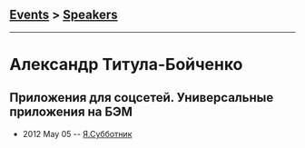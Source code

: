 ## [Events](../README.md) > [Speakers](../speakers.md)
---

# Александр Титула-Бойченко

## Приложения для соцсетей. Универсальные приложения на БЭМ
- 2012 May 05 -- [Я.Субботник](https://events.yandex.ru/lib/talks/117/)    
